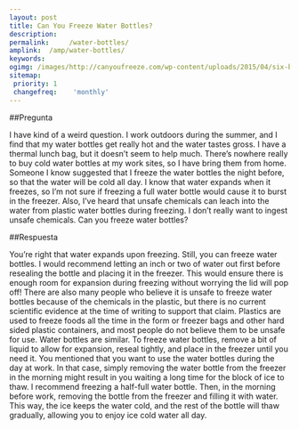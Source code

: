 ```yaml
---
layout: post
title: Can You Freeze Water Bottles?  
description: 
permalink:     /water-bottles/
amplink:  /amp/water-bottles/
keywords: 
ogimg: /images/http://canyoufreeze.com/wp-content/uploads/2015/04/six-bottles-of-water-300x190.jpg.png
sitemap:
 priority: 1
 changefreq:    'monthly'
---
```




##Pregunta

I have kind of a weird question. I work outdoors during the summer, and I find that my water bottles get really hot and the water tastes gross. I have a thermal lunch bag, but it doesn’t seem to help much. There’s nowhere really to buy cold water bottles at my work sites, so I have bring them from home. Someone I know suggested that I freeze the water bottles the night before, so that the water will be cold all day. I know that water expands when it freezes, so I’m not sure if freezing a full water bottle would cause it to burst in the freezer. Also, I’ve heard that unsafe chemicals can leach into the water from plastic water bottles during freezing. I don’t really want to ingest unsafe chemicals. Can you freeze water bottles?


##Respuesta

 
 You’re right that water expands upon freezing. Still, you can freeze water bottles. I would recommend letting an inch or two of water out first before resealing the bottle and placing it in the freezer. This would ensure there is enough room for expansion during freezing without worrying the lid will pop off!
There are also many people who believe it is unsafe to freeze water bottles because of the chemicals in the plastic, but there is no current scientific evidence at the time of writing to support that claim. Plastics are used to freeze foods all the time in the form or freezer bags and other hard sided plastic containers, and most people do not believe them to be unsafe for use. Water bottles are similar. To freeze water bottles, remove a bit of liquid to allow for expansion, reseal tightly, and place in the freezer until you need it.
You mentioned that you want to use the water bottles during the day at work. In that case, simply removing the water bottle from the freezer in the morning might result in you waiting a long time for the block of ice to thaw. I recommend freezing a half-full water bottle. Then, in the morning before work, removing the bottle from the freezer and filling it with water. This way, the ice keeps the water cold, and the rest of the bottle will thaw gradually, allowing you to enjoy ice cold water all day. 